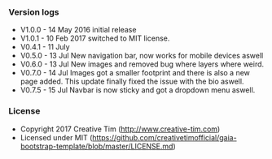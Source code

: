 ### Version logs

- V1.0.0 - 14 May 2016 initial release
- V1.0.1 - 10 Feb 2017 switched to MIT license.
- V0.4.1 - 11 July 
- V0.5.0 - 13 Jul New navigation bar, now works for mobile devices aswell
- V0.6.0 - 13 Jul New images and removed bug where layers where weird.
 - V0.7.0 - 14 Jul Images got a smaller footprint and there is also a new page added. This update finally fixed the issue with the bio aswell.
- V0.7.5 - 15 Jul Navbar is now sticky and got a dropdown menu aswell.


### License

- Copyright 2017 Creative Tim (http://www.creative-tim.com)
- Licensed under MIT (https://github.com/creativetimofficial/gaia-bootstrap-template/blob/master/LICENSE.md)

